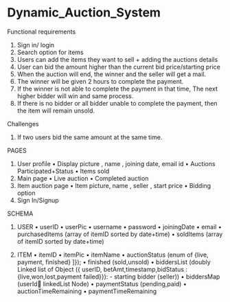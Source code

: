 # Dynamic_Auction_System


Functional requirements
1.	Sign in/ login
2.	Search option for items
3.	Users can add the items they want to sell + adding the auctions details
4.	User can bid the amount higher than the current bid price/starting price
5.	When the auction will end, the winner and the seller will get a mail.
6.	The winner will be given 2 hours to complete the payment.
7.	If the winner is not able to complete the payment in that time, The next higher bidder will win and same process.
8.	If there is no bidder or all bidder unable to complete the payment, then the item will remain unsold.

Challenges
1.	If two users bid the same amount at the same time.

PAGES
1.	User profile
•	Display picture , name , joining date, email id
•	Auctions Participated+Status
•	Items sold
2.	Main page 
•	Live auction
•	Completed auction
3.	Item auction page 
•	Item picture, name , seller , start price
•	Bidding option
4.	Sign In/Signup 


SCHEMA
1)	USER
•	userID
•	userPic
•	username
•	password
•	joiningDate
•	email
•	purchasedItems (array of itemID sorted by date+time)
•	soldItems (array of itemID sorted by date+time)

2)	ITEM
•	itemID
•	itemPic
•	itemName 
•	auctionStatus (enum of {live, payment, finished}  ]});
•	finished (sold,unsold)
•	biddersList (doubly Linked list of Object ({ userID, betAmt,timestamp,bidStatus :{live,won,lost,payment failed}}): - starting bidder (seller))
•	biddersMap (userId linkedList Node)
•	paymentStatus (pending,paid)
•	auctionTimeRemaining
•	paymentTimeRemaining









